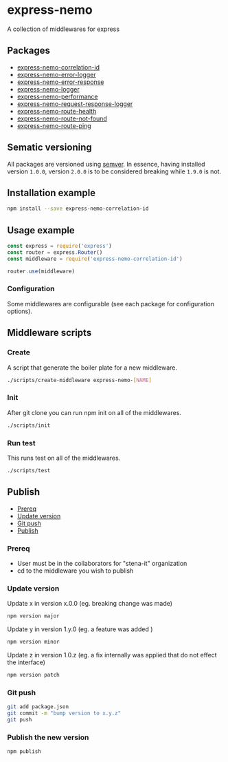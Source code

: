 # express-nemo

A collection of middlewares for express

## Packages

- [express-nemo-correlation-id](packages/express-nemo-correlation-id/)
- [express-nemo-error-logger](packages/express-nemo-error-logger/)
- [express-nemo-error-response](packages/express-nemo-error-response/)
- [express-nemo-logger](packages/express-nemo-logger/)
- [express-nemo-performance](packages/express-nemo-performance/)
- [express-nemo-request-response-logger](packages/express-nemo-request-response-logger/)
- [express-nemo-route-health](packages/express-nemo-route-health/)
- [express-nemo-route-not-found](packages/express-nemo-route-not-found/)
- [express-nemo-route-ping](packages/express-nemo-route-ping/)

## Sematic versioning

All packages are versioned using [semver](https://semver.org/). In essence, having installed version `1.0.0`, version `2.0.0` is to be considered breaking while `1.9.0` is not.

## Installation example

```bash
npm install --save express-nemo-correlation-id
```

## Usage example

```js
const express = require('express')
const router = express.Router()
const middleware = require('express-nemo-correlation-id')

router.use(middleware)
```

### Configuration

Some middlewares are configurable (see each package for configuration options).

## Middleware scripts

### Create

A script that generate the boiler plate for a new middleware.

```bash
./scripts/create-middleware express-nemo-[NAME]
```

### Init

After git clone you can run npm init on all of the middlewares.

```bash
./scripts/init
```

### Run test

This runs test on all of the middlewares.

```bash
./scripts/test
```

## Publish
- [Prereq](#prereq)
- [Update version](#update-version)
- [Git push](#git-push)
- [Publish](#publish-the-new-version)


### Prereq
- User must be in the collaborators for "stena-it" organization
- cd to the middleware you wish to publish

### Update version

Update x in version x.0.0 (eg. breaking change was made)
```bash
npm version major
```

Update y in version 1.y.0 (eg. a feature was added )
```bash
npm version minor

```
Update z in version 1.0.z (eg. a fix internally was applied that do not effect the interface)
```bash
npm version patch
```

### Git push

```bash
git add package.json
git commit -m "bump version to x.y.z"
git push
```

### Publish the new version

```bash
npm publish
```
